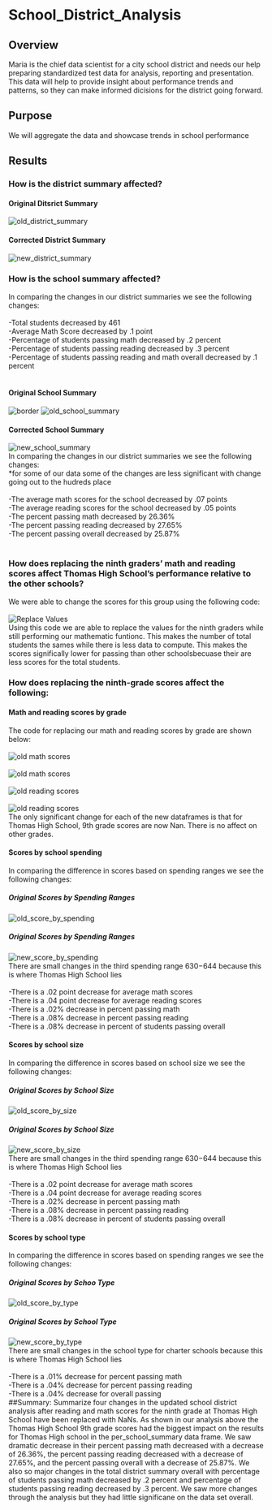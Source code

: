 # School_District_Analysis<br>

## Overview

Maria is the chief data scientist for a city school district and needs our help preparing standardized test data for analysis, reporting and presentation. This data will help to provide insight about performance trends and patterns, so they can make informed dicisions for the district going forward.
## Purpose
We will aggregate the data and showcase trends in school performance
## Results
### How is the district summary affected? <br>
#### Original Ditsrict Summary
![old_district_summary](Resources/old_district_summary_df.png)
<br>
#### Corrected District Summary
![new_district_summary](Resources/new_district_summary_df.png)
### How is the school summary affected? <br>
In comparing the changes in our district summaries we see the following changes: <br>
<br>
-Total students decreased by 461<br>
-Average Math Score decreased by .1 point <br>
-Percentage of students passing math decreased by .2 percent <br>
-Percentage of students passing reading decreased by .3 percent <br>
-Percentage of students passing reading and math overall decreased by .1 percent <br>
<br>
#### Original School Summary
![border](Resources/border.png)
![old_school_summary](Resources/old_school_summary.png)
<br>
#### Corrected School Summary
![new_school_summary](Resources/new_school_summary.png)
<br>
In comparing the changes in our district summaries we see the following changes:<br>
*for some of our data some of the changes are less significant with change going out to the hudreds place <br>
<br>
-The average math scores for the school decreased by .07 points <br>
-The average reading scores for the school decreased by .05 points <br>
-The percent passing math decreased by 26.36% <br>
-The percent passing reading decreased by 27.65% <br>
-The percent passing overall decreased by 25.87% <br>
<br>
### How does replacing the ninth graders’ math and reading scores affect Thomas High School’s performance relative to the other schools? <br>
We were able to change the scores for this group using the following code: <br>
<br>
![Replace Values](Resources/replace_9th_nan.png)
<br>
Using this code we are able to replace the values for the ninth graders while still performing our mathematic funtionc. This makes the number of total students the sames while there is less data to compute. This makes the scores significally lower for passing than other schoolsbecuase their are less scores for the total students. <br>
### How does replacing the ninth-grade scores affect the following: <br>
#### Math and reading scores by grade <br>
The code for replacing our math and reading scores by grade are shown below: <br>
<br>
![old math scores](Resources/old_math_by_grade.png)<br>
<br>
![old math scores](Resources/new_math_by_grade.png)<br>
<br>
![old reading scores](Resources/old_reading_by_grade.png)<br>
<br>
![old reading scores](Resources/new_reading_by_grade.png)<br>
The only significant change for each of the new dataframes is that for Thomas High School, 9th grade scores are now Nan. There is no affect on other grades.

#### Scores by school spending <br>
In comparing the difference in scores based on spending ranges we see the following changes: <br>
##### Original Scores by Spending Ranges
![old_score_by_spending](Resources/old_scores_by_school_spending.png)<br>
##### Original Scores by Spending Ranges
![new_score_by_spending](Resources/new_spending_summary.png) <br>
There are small changes in the third spending range $630-$644 because this is where Thomas High School lies <br>
<br>
-There is a .02 point decrease for average math scores <br>
-There is a .04 point decrease for average reading scores <br>
-There is a .02% decrease in percent passing math <br>
-There is a .08% decrease in percent passing reading <br>
-There is a .08% decrease in percent of students passing overall <br>

#### Scores by school size <br>
In comparing the difference in scores based on school size we see the following changes: <br>
##### Original Scores by School Size
![old_score_by_size](Resources/old_scores_by_size.png)<br>
##### Original Scores by School Size
![new_score_by_size](Resources/new_score_by_size.png) <br>
There are small changes in the third spending range $630-$644 because this is where Thomas High School lies <br>
<br>
-There is a .02 point decrease for average math scores <br>
-There is a .04 point decrease for average reading scores <br>
-There is a .02% decrease in percent passing math <br>
-There is a .08% decrease in percent passing reading <br>
-There is a .08% decrease in percent of students passing overall <br>
#### Scores by school type <br>
In comparing the difference in scores based on spending ranges we see the following changes: <br>
##### Original Scores by Schoo Type
![old_score_by_type](Resources/old_score_by_school_type.png)<br>
##### Original Scores by School Type
![new_score_by_type](Resources/new_score_by_school_type.png)<br>
There are small changes in the school type for charter schools because this is where Thomas High School lies <br>
<br>
-There is a .01% decrease for percent passing math <br>
-There is a .04% decrease for percent passing reading <br>
-There is a .04% decrease for overall passing <br>
##Summary: Summarize four changes in the updated school district analysis after reading and math scores for the ninth grade at Thomas High School have been replaced with NaNs.
As shown in our analysis above the Thomas High School 9th grade scores had the biggest impact on the results for Thomas High school in the per_school_summary data frame. We saw dramatic decrease in their percent passing math decreased with a decrease of 26.36%, the percent passing reading decreased with a decrease of 27.65%, and the percent passing overall with a decrease of 25.87%. We also so major changes in the total district summary overall with percentage of students passing math decreased by .2 percent and
percentage of students passing reading decreased by .3 percent. We saw more changes through the analysis but they had little significane on the data set overall. 
